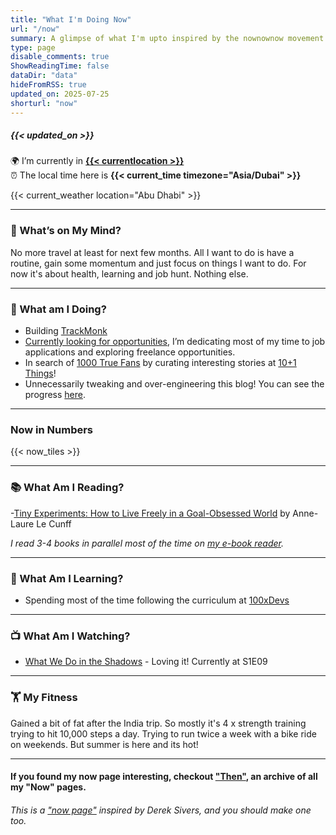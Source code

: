```yaml
---
title: "What I'm Doing Now"
url: "/now"
summary: A glimpse of what I'm upto inspired by the nownownow movement by Derek Sivers.
type: page
disable_comments: true
ShowReadingTime: false
dataDir: "data"
hideFromRSS: true
updated_on: 2025-07-25
shorturl: "now"
---
```


#####  {{< updated_on >}}

🌍 I’m currently in **[{{< currentlocation >}}](https://what3words.com/inferior.reserved.drives)**   
⏰ The local time here is **{{< current_time timezone="Asia/Dubai" >}}**  

{{< current_weather location="Abu Dhabi" >}}

---

### 💭 What’s on My Mind?

No more travel at least for next few months. All I want to do is have a routine, gain some momentum and just focus on things I want to do. For now it's about health, learning and job hunt. Nothing else.

---


### 🔨 What am I Doing?

- Building [TrackMonk](https://trackmonk.app) 
- [Currently looking for opportunities](/hire), I’m dedicating most of my time to job applications and exploring freelance opportunities.
- In search of [1000 True Fans](https://kk.org/thetechnium/1000-true-fans/) by curating interesting stories at [10+1 Things](https://newsletter.rishikeshs.com/)!
- Unnecessarily tweaking and over-engineering this blog! You can see the progress [here](/log).

---


### Now in Numbers

{{< now_tiles >}}

---



### 📚 What Am I Reading?

-[Tiny Experiments: How to Live Freely in a Goal-Obsessed World](https://geni.us/rs-tiny-experiments) by Anne-Laure Le Cunff


*I read 3-4 books in parallel most of the time on [my e-book reader](https://geni.us/rsh-kindle-paperwhite).*

---

### 📝 What Am I Learning?
- Spending most of the time following the curriculum at [100xDevs](https://100xdevs.com/)

---



### 📺 What Am I Watching?

- [What We Do in the Shadows](https://www.serializd.com/show/What-We-Do-in-the-Shadows-83631) - Loving it! Currently at S1E09

---  

### 🏋 My Fitness

Gained a bit of fat after the India trip. So mostly it's 4 x strength training trying to hit 10,000 steps a day. Trying to run twice a week with a bike ride on weekends. But summer is here and its hot!


<!-- ##### For my latest fitness updates, read my [fitness log](/fitness-log). It's interesting, I promise. -->



---


#### If you found my now page interesting, checkout ["Then"](/then), an archive of all my "Now" pages.


###### This is a ["now page"](https://nownownow.com/) inspired by Derek Sivers, and you should make one too.

